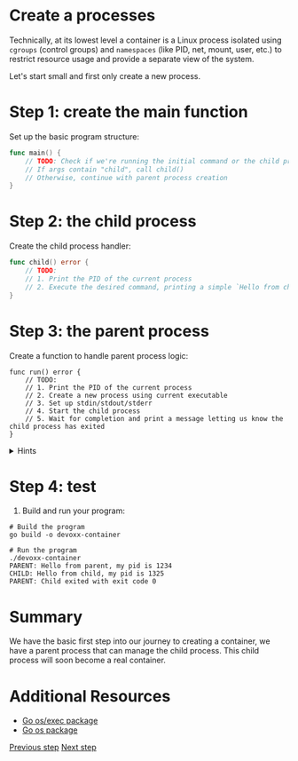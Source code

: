 # Create a processes

Technically, at its lowest level a container is a Linux process isolated using
`cgroups` (control groups) and `namespaces` (like PID, net, mount, user, etc.)
to restrict resource usage and provide a separate view of the system.

Let's start small and first only create a new process.

# Step 1: create the main function

Set up the basic program structure:

```go
func main() {
	// TODO: Check if we're running the initial command or the child process
	// If args contain "child", call child()
	// Otherwise, continue with parent process creation
}
```

# Step 2: the child process

Create the child process handler:

```go
func child() error {
	// TODO:
	// 1. Print the PID of the current process
	// 2. Execute the desired command, printing a simple `Hello from child` is enough for now
}
```

# Step 3: the parent process

Create a function to handle parent process logic:

```golang
func run() error {
	// TODO:
	// 1. Print the PID of the current process
	// 2. Create a new process using current executable
	// 3. Set up stdin/stdout/stderr
	// 4. Start the child process
	// 5. Wait for completion and print a message letting us know the child process has exited
}
```

<details>
<summary>Hints</summary>

- Use `os.Getpid()` to get the pid of the current process
- Use `/proc/self/exe` to re-execute the same process
- Use `os.Args` to detect if running as child
- Use `cmd.Start()` and `cmd.Wait()` for better process control

</details>

# Step 4: test

1. Build and run your program:

```console
# Build the program
go build -o devoxx-container

# Run the program
./devoxx-container
PARENT: Hello from parent, my pid is 1234
CHILD: Hello from child, my pid is 1325
PARENT: Child exited with exit code 0
```

# Summary

We have the basic first step into our journey to creating a container, we have a
parent process that can manage the child process. This child process will soon
become a real container.

# Additional Resources

- [Go os/exec package](https://pkg.go.dev/os/exec)
- [Go os package](https://pkg.go.dev/os)

[Previous step](./01-intro.md) [Next step](./03-namespace-isolation.md)
